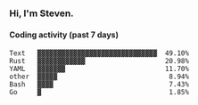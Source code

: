 ### Hi, I'm Steven.

#### Coding activity (past 7 days)
```
Text   ▓▓▓▓▓▓▓▓▓▓▓▓▓▓▓▓▓▓▓▓▓▓▓▓▓▓▓▓▓▓  49.10%
Rust   ▓▓▓▓▓▓▓▓▓▓▓▓                    20.98%
YAML   ▓▓▓▓▓▓▓                         11.70%
other  ▓▓▓▓▓                            8.94%
Bash   ▓▓▓▓                             7.43%
Go     ▓                                1.85%
```
